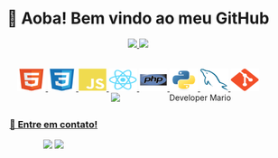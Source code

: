 <h1 align="center">
  👾 Aoba! Bem vindo ao meu GitHub
</h1>

<div align="center">
  <a href="https://github.com/RossanGR">
  <img height="180em" src="https://github-readme-stats.vercel.app/api?username=rossangr&show_icons=true&theme=tokyonight&include_all_commits=true&count_private=true"/>
  <img height="180em" src="https://github-readme-stats.vercel.app/api/top-langs/?username=rossangr&layout=compact&langs_count=7&theme=tokyonight"/>
</div>
 <br>
 <br>
 
  
<div align="center">
  <img title="HTML" alt="HTML" height="40" width="50" src="https://raw.githubusercontent.com/devicons/devicon/master/icons/html5/html5-original.svg">
  <img title="CSS3" alt="CSS3" height="40" width="50" src="https://raw.githubusercontent.com/devicons/devicon/master/icons/css3/css3-original.svg">
  <img title="JS" alt="JS" height="40" width="50" src="https://raw.githubusercontent.com/devicons/devicon/master/icons/javascript/javascript-plain.svg"> 
  <img title="React" alt="React" height="40" width="50" src="https://raw.githubusercontent.com/devicons/devicon/master/icons/react/react-original.svg">
  <img title="PHP" alt="PHP" height="40" width="50" src="https://raw.githubusercontent.com/devicons/devicon/master/icons/php/php-original.svg">
  <img title="Python" alt="Python" height="40" width="50" src="https://raw.githubusercontent.com/devicons/devicon/master/icons/python/python-original.svg"> 
  <img title="MySQL" alt="MySQL" height="40" width="50" src="https://raw.githubusercontent.com/devicons/devicon/master/icons/mysql/mysql-original.svg"> 
  <img title="GIT" alt="GIT" height="40" width="50" src="https://raw.githubusercontent.com/devicons/devicon/master/icons/git/git-original.svg">   
  <img align="right" height="200" width="300" src="https://cdna.artstation.com/p/assets/images/images/021/720/920/original/pixel-jeff-mario.gif?1572709433" alt="Developer Mario" title="Developer Mario">
</div>
  
   <br>
  
  ##
  
<div align="center"> 
  <h3>📱 Entre em contato! </h3>
<a href="https://www.linkedin.com/in/guilherme-rossan-99a7211a0/" target="_blank"><img src="https://img.shields.io/badge/-LinkedIn-%230077B5?style=for-the-badge&logo=linkedin&logoColor=white" target="_blank"></a>
<a target="_blank" href="https://rossangr.github.io/Portifolio-Rossan/"><img src="https://img.shields.io/badge/website-%23000000.svg?&style=for-the-badge&logo=write.as&logoColor=white" /></a>
 </div>
